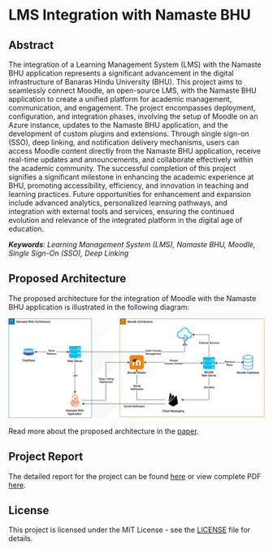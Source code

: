 # LMS Integration with Namaste BHU

## Abstract

The integration of a Learning Management System (LMS) with the Namaste BHU application represents a significant advancement in the digital infrastructure of Banaras Hindu University (BHU). This project aims to seamlessly connect Moodle, an open-source LMS, with the Namaste BHU application to create a unified platform for academic management, communication, and engagement. The project encompasses deployment, configuration, and integration phases, involving the setup of Moodle on an Azure instance, updates to the Namaste BHU application, and the development of custom plugins and extensions. Through single sign-on (SSO), deep linking, and notification delivery mechanisms, users can access Moodle content directly from the Namaste BHU application, receive real-time updates and announcements, and collaborate effectively within the academic community. The successful completion of this project signifies a significant milestone in enhancing the academic experience at BHU, promoting accessibility, efficiency, and innovation in teaching and learning practices. Future opportunities for enhancement and expansion include advanced analytics, personalized learning pathways, and integration with external tools and services, ensuring the continued evolution and relevance of the integrated platform in the digital age of education.

_**Keywords**: Learning Management System (LMS), Namaste BHU, Moodle, Single Sign-On (SSO), Deep Linking_

## Proposed Architecture

The proposed architecture for the integration of Moodle with the Namaste BHU application is illustrated in the following diagram:

![Proposed Architecture](assets/img/proposed-arch.jpg)

Read more about the proposed architecture in the [paper](docs/METHODOLOGY.md#proposed-architecture).

## Project Report

The detailed report for the project can be found [here](docs) or view complete PDF [here](paper.pdf).

## License

This project is licensed under the MIT License - see the [LICENSE](LICENSE.md) file for details.
